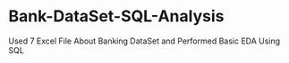 # Bank-DataSet-SQL-Analysis
Used 7 Excel File About Banking DataSet and Performed Basic EDA Using SQL
